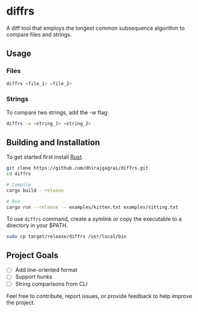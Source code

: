 # diffrs
A diff tool that employs the longest common subsequence algorithm to compare files and strings.

## Usage

### Files
```bash
diffrs <file_1> <file_2>
```

### Strings
To compare two strings, add the -w flag:
```bash
diffrs -w <string_1> <string_2>
```

## Building and Installation
To get started first install [Rust](https://www.rust-lang.org/tools/install).
```bash
git clone https://github.com/dhirajgagrai/diffrs.git
cd diffrs 

# Compile
cargo build --release

# Run
cargo run --release -- examples/kitten.txt examples/sitting.txt
```

To use `diffrs` command, create a symlink or copy the executable to a directory in your $PATH.
```bash
sudo cp target/release/diffrs /usr/local/bin
```

## Project Goals
- [ ] Add line-oriented format
- [ ] Support hunks
- [ ] String comparisons from CLI

Feel free to contribute, report issues, or provide feedback to help improve the project.
